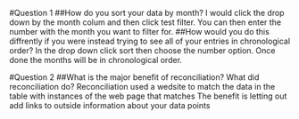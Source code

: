 #Question 1
##How do you sort your data by month?
I would click the drop down by the month colum and then click test filter.
You can then enter the number with the month you want to filter for.
##How would you do this diffrently if you were instead trying to see all of your entries in chronological order?
In the drop down click sort then choose the number option. Once done the months will be in chronological order.

#Question 2
##What is the major benefit of reconciliation? What did reconciliation do?
Reconciliation used a wedsite to match the data in the table with instances of the web page that matches
The benefit is letting out add links to outside information about your data points

